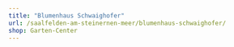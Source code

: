 ```yaml
---
title: "Blumenhaus Schwaighofer"
url: /saalfelden-am-steinernen-meer/blumenhaus-schwaighofer/
shop: Garten-Center
---
```

